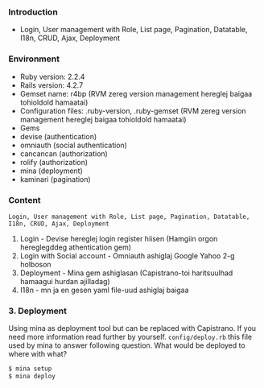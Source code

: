 ### Introduction
- Login, User management with Role, List page, Pagination, Datatable, I18n, CRUD, Ajax, Deployment

### Environment
- Ruby version: 2.2.4
- Rails version: 4.2.7
- Gemset name: r4bp (RVM zereg version management hereglej baigaa tohioldold hamaatai)
- Configuration files: .ruby-version, .ruby-gemset (RVM zereg version management hereglej baigaa tohioldold hamaatai)
- Gems
 - devise (authentication)
 - omniauth (social authentication)
 - cancancan (authorization)
 - rolify (authorization)
 - mina (deployment)
 - kaminari (pagination)

### Content
`Login, User management with Role, List page, Pagination, Datatable, I18n, CRUD, Ajax, Deployment`
1. Login - Devise hereglej login register hiisen (Hamgiin orgon hereglegddeg athentication gem)
2. Login with Social account - Omniauth ashiglaj Google Yahoo 2-g holboson
3. Deployment - Mina gem ashiglasan (Capistrano-toi haritsuulhad hamaagui hurdan ajilladag)
4. I18n - mn ja en gesen yaml file-uud ashiglaj baigaa


### 3. Deployment
Using mina as deployment tool but can be replaced with Capistrano. If you need more information read further by yourself.
`config/deploy.rb` this file used by mina to answer following question. What would be deployed to where with what?

```sh
$ mina setup 
$ mina deploy 
```
